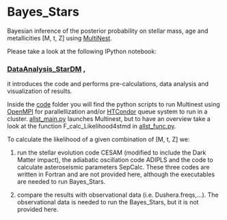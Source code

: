 # Bayes_Stars
Bayesian inference of the posterior probability on stellar mass, age and metallicities [M, t, Z] using [MultiNest](https://ccpforge.cse.rl.ac.uk/gf/project/multinest/).

Please take a look at the following IPython notebook:
###           [DataAnalysis_StarDM](DataAnalysis_StarDM.ipynb) ,
it introduces the code and performs pre-calculations, data analysis and visualization of results.

Inside the [code](code/) folder you will find the python scripts to run Multinest using [OpenMPI](http://www.open-mpi.org/) for parallellization and/or [HTCondor](http://research.cs.wisc.edu/htcondor/) queue system to run in a cluster. [allst_main.py](code/allst_main.py) launches Multinest, but to have an overview take a look at the function F_calc_Likelihood4stmd in [allst_func.py](code/allst_func.py).

To calculate the likelihood of a given combination of [M, t, Z] we:

1) run the stellar evolution code CESAM (modified to include the Dark Matter impact), the adiabatic oscillation code ADIPLS and the code to calculate asteroseismic parameters SepCalc. These three codes are written in Fortran and are not provided here, although the executables are needed to run Bayes_Stars.

2) compare the results with observational data (i.e. Dushera.freqs,...). The observational data is needed to run the Bayes_Stars, but it is not provided here.
